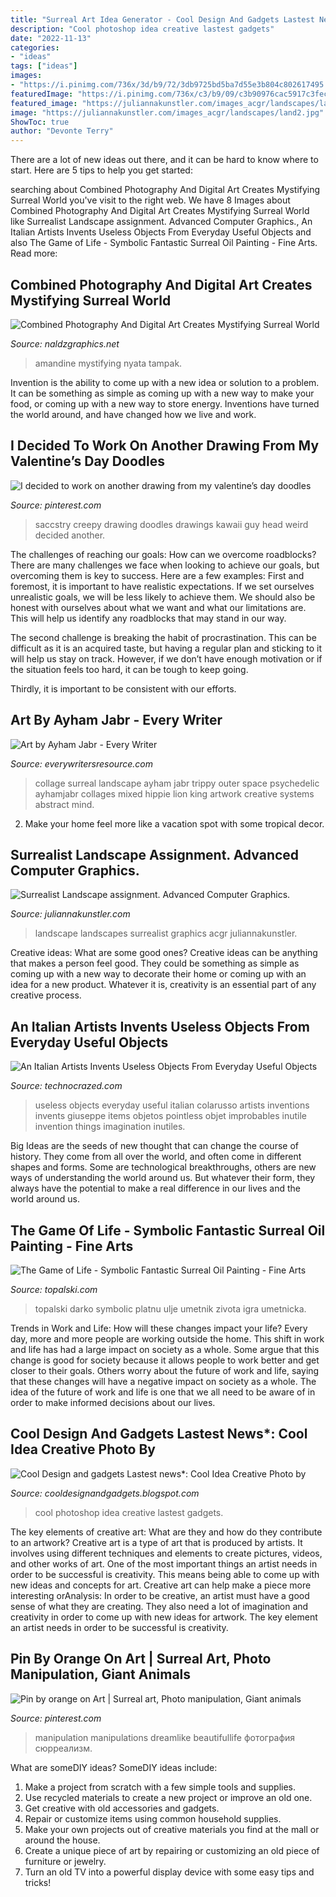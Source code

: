 ```yaml
---
title: "Surreal Art Idea Generator - Cool Design And Gadgets Lastest News*: Cool Idea Creative Photo By"
description: "Cool photoshop idea creative lastest gadgets"
date: "2022-11-13"
categories:
- "ideas"
tags: ["ideas"]
images:
- "https://i.pinimg.com/736x/3d/b9/72/3db9725bd5ba7d55e3b804c802617495.jpg"
featuredImage: "https://i.pinimg.com/736x/c3/b9/09/c3b90976cac5917c3fecd12900aa3bab--creepy-art-weird-art.jpg"
featured_image: "https://juliannakunstler.com/images_acgr/landscapes/land2.jpg"
image: "https://juliannakunstler.com/images_acgr/landscapes/land2.jpg"
ShowToc: true
author: "Devonte Terry"
---
```



There are a lot of new ideas out there, and it can be hard to know where to start. Here are 5 tips to help you get started: 

	

		
searching about Combined Photography And Digital Art Creates Mystifying Surreal World you've visit to the right web. We have 8 Images about Combined Photography And Digital Art Creates Mystifying Surreal World like Surrealist Landscape assignment. Advanced Computer Graphics., An Italian Artists Invents Useless Objects From Everyday Useful Objects and also The Game of Life - Symbolic Fantastic Surreal Oil Painting - Fine Arts. Read more:
		
    
## Combined Photography And Digital Art Creates Mystifying Surreal World

<img loading=lazy src="https://naldzgraphics.net/wp-content/uploads/2014/02/3-burning-heart.jpg" onerror="this.onerror=null;this.src='https://tse3.mm.bing.net/th?id=OIP.8hxUe71PsRok3hHNr-DhEAHaHm&amp;pid=15.1';" alt="Combined Photography And Digital Art Creates Mystifying Surreal World">

_Source: naldzgraphics.net_

>amandine mystifying nyata tampak. 

	

Invention is the ability to come up with a new idea or solution to a problem. It can be something as simple as coming up with a new way to make your food, or coming up with a new way to store energy. Inventions have turned the world around, and have changed how we live and work.

    
## I Decided To Work On Another Drawing From My Valentine’s Day Doodles

<img loading=lazy src="https://i.pinimg.com/736x/c3/b9/09/c3b90976cac5917c3fecd12900aa3bab--creepy-art-weird-art.jpg" onerror="this.onerror=null;this.src='https://tse4.mm.bing.net/th?id=OIP.OyuG_3s0Y_OzMkEwzatUOwHaKR&amp;pid=15.1';" alt="I decided to work on another drawing from my valentine’s day doodles">

_Source: pinterest.com_

>saccstry creepy drawing doodles drawings kawaii guy head weird decided another. 

	

The challenges of reaching our goals: How can we overcome roadblocks?
There are many challenges we face when looking to achieve our goals, but overcoming them is key to success. Here are a few examples:
First and foremost, it is important to have realistic expectations. If we set ourselves unrealistic goals, we will be less likely to achieve them. We should also be honest with ourselves about what we want and what our limitations are. This will help us identify any roadblocks that may stand in our way.

The second challenge is breaking the habit of procrastination. This can be difficult as it is an acquired taste, but having a regular plan and sticking to it will help us stay on track. However, if we don’t have enough motivation or if the situation feels too hard, it can be tough to keep going.

Thirdly, it is important to be consistent with our efforts.

    
## Art By Ayham Jabr - Every Writer

<img loading=lazy src="http://www.everywritersresource.com/wp-content/uploads/2016/03/Outer-Landscape.jpg" onerror="this.onerror=null;this.src='https://tse2.mm.bing.net/th?id=OIP.aufqwKnEbwd1gxaZBHYgzwHaLF&amp;pid=15.1';" alt="Art by Ayham Jabr - Every Writer">

_Source: everywritersresource.com_

>collage surreal landscape ayham jabr trippy outer space psychedelic ayhamjabr collages mixed hippie lion king artwork creative systems abstract mind. 

	

2. Make your home feel more like a vacation spot with some tropical decor.

    
## Surrealist Landscape Assignment. Advanced Computer Graphics.

<img loading=lazy src="https://juliannakunstler.com/images_acgr/landscapes/land2.jpg" onerror="this.onerror=null;this.src='https://tse3.mm.bing.net/th?id=OIP.XQCx-u4o-8kAhSMqWjbqDQHaF_&amp;pid=15.1';" alt="Surrealist Landscape assignment. Advanced Computer Graphics.">

_Source: juliannakunstler.com_

>landscape landscapes surrealist graphics acgr juliannakunstler. 

	

Creative ideas: What are some good ones?
Creative ideas can be anything that makes a person feel good. They could be something as simple as coming up with a new way to decorate their home or coming up with an idea for a new product. Whatever it is, creativity is an essential part of any creative process.

    
## An Italian Artists Invents Useless Objects From Everyday Useful Objects

<img loading=lazy src="http://www.technocrazed.com/wp-content/uploads/2013/07/italian-inventor-useless-inventions-from-useful-objects17.jpg" onerror="this.onerror=null;this.src='https://tse4.mm.bing.net/th?id=OIP.NE-wtBzTWcrjLQNKZQf7FgHaE7&amp;pid=15.1';" alt="An Italian Artists Invents Useless Objects From Everyday Useful Objects">

_Source: technocrazed.com_

>useless objects everyday useful italian colarusso artists inventions invents giuseppe items objetos pointless objet improbables inutile invention things imagination inutiles. 

	

Big Ideas are the seeds of new thought that can change the course of history. They come from all over the world, and often come in different shapes and forms. Some are technological breakthroughs, others are new ways of understanding the world around us. But whatever their form, they always have the potential to make a real difference in our lives and the world around us.

    
## The Game Of Life - Symbolic Fantastic Surreal Oil Painting - Fine Arts

<img loading=lazy src="https://www.topalski.com/wp-content/uploads/2019/05/Fine-Art-The-Game-of-Life-Original-fantastic-surreal-Oil-Painting-on-Canvas-by-artist-Darko-Topalski-768x1101.jpg" onerror="this.onerror=null;this.src='https://tse4.mm.bing.net/th?id=OIP.PeaD4bXOeblIQRnetz5O3AHaKn&amp;pid=15.1';" alt="The Game of Life - Symbolic Fantastic Surreal Oil Painting - Fine Arts">

_Source: topalski.com_

>topalski darko symbolic platnu ulje umetnik zivota igra umetnicka. 

	

Trends in Work and Life: How will these changes impact your life?
Every day, more and more people are working outside the home. This shift in work and life has had a large impact on society as a whole. Some argue that this change is good for society because it allows people to work better and get closer to their goals. Others worry about the future of work and life, saying that these changes will have a negative impact on society as a whole. The idea of the future of work and life is one that we all need to be aware of in order to make informed decisions about our lives.

    
## Cool Design And Gadgets Lastest News*: Cool Idea Creative Photo By

<img loading=lazy src="http://3.bp.blogspot.com/_IRixkNgnV0M/TONzMC49OZI/AAAAAAAAALA/p1w-Wr2o-Z0/s1600/cpm07.jpg" onerror="this.onerror=null;this.src='https://tse4.mm.bing.net/th?id=OIP.ifSk60YiD3M47hBHZSuKTwAAAA&amp;pid=15.1';" alt="Cool Design and gadgets Lastest news*: Cool Idea Creative Photo by">

_Source: cooldesignandgadgets.blogspot.com_

>cool photoshop idea creative lastest gadgets. 

	

The key elements of creative art: What are they and how do they contribute to an artwork?
Creative art is a type of art that is produced by artists. It involves using different techniques and elements to create pictures, videos, and other works of art. One of the most important things an artist needs in order to be successful is creativity. This means being able to come up with new ideas and concepts for art. Creative art can help make a piece more interesting orAnalysis: In order to be creative, an artist must have a good sense of what they are creating. They also need a lot of imagination and creativity in order to come up with new ideas for artwork. The key element an artist needs in order to be successful is creativity.

    
## Pin By Orange On Art | Surreal Art, Photo Manipulation, Giant Animals

<img loading=lazy src="https://i.pinimg.com/736x/3d/b9/72/3db9725bd5ba7d55e3b804c802617495.jpg" onerror="this.onerror=null;this.src='https://tse3.mm.bing.net/th?id=OIP.nOjvyqpB2OWrTHG-vkoc8AHaJQ&amp;pid=15.1';" alt="Pin by orange on Art | Surreal art, Photo manipulation, Giant animals">

_Source: pinterest.com_

>manipulation manipulations dreamlike beautifullife фотография сюрреализм. 

	

What are someDIY ideas?
SomeDIY ideas include:
1. Make a project from scratch with a few simple tools and supplies. 
2. Use recycled materials to create a new project or improve an old one. 
3. Get creative with old accessories and gadgets. 
4. Repair or customize items using common household supplies. 
5. Make your own projects out of creative materials you find at the mall or around the house. 
6. Create a unique piece of art by repairing or customizing an old piece of furniture or jewelry. 
7. Turn an old TV into a powerful display device with some easy tips and tricks!

